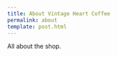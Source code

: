 ```yaml
---
title: About Vintage Heart Coffee
permalink: about
template: post.html
---
```


All about the shop.
